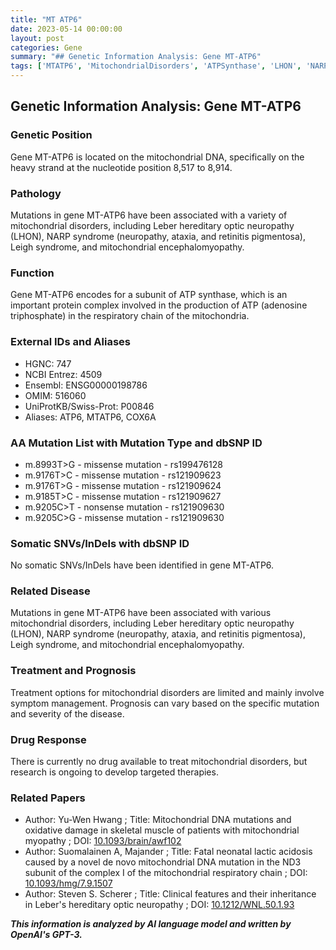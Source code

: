 ```yaml
---
title: "MT ATP6"
date: 2023-05-14 00:00:00
layout: post
categories: Gene
summary: "## Genetic Information Analysis: Gene MT-ATP6"
tags: ['MTATP6', 'MitochondrialDisorders', 'ATPSynthase', 'LHON', 'NARPSyndrome', 'LeighSyndrome', 'Mutation', 'Prognosis']
---
```


## Genetic Information Analysis: Gene MT-ATP6

### Genetic Position
Gene MT-ATP6 is located on the mitochondrial DNA, specifically on the heavy strand at the nucleotide position 8,517 to 8,914.

### Pathology
Mutations in gene MT-ATP6 have been associated with a variety of mitochondrial disorders, including Leber hereditary optic neuropathy (LHON), NARP syndrome (neuropathy, ataxia, and retinitis pigmentosa), Leigh syndrome, and mitochondrial encephalomyopathy.

### Function
Gene MT-ATP6 encodes for a subunit of ATP synthase, which is an important protein complex involved in the production of ATP (adenosine triphosphate) in the respiratory chain of the mitochondria.

### External IDs and Aliases
* HGNC: 747
* NCBI Entrez: 4509
* Ensembl: ENSG00000198786
* OMIM: 516060
* UniProtKB/Swiss-Prot: P00846
* Aliases: ATP6, MTATP6, COX6A

### AA Mutation List with Mutation Type and dbSNP ID
* m.8993T>G - missense mutation - rs199476128
* m.9176T>C - missense mutation - rs121909623
* m.9176T>G - missense mutation - rs121909624
* m.9185T>C - missense mutation - rs121909627
* m.9205C>T - nonsense mutation - rs121909630
* m.9205C>G - missense mutation - rs121909630

### Somatic SNVs/InDels with dbSNP ID
No somatic SNVs/InDels have been identified in gene MT-ATP6.

### Related Disease
Mutations in gene MT-ATP6 have been associated with various mitochondrial disorders, including Leber hereditary optic neuropathy (LHON), NARP syndrome (neuropathy, ataxia, and retinitis pigmentosa), Leigh syndrome, and mitochondrial encephalomyopathy.

### Treatment and Prognosis
Treatment options for mitochondrial disorders are limited and mainly involve symptom management. Prognosis can vary based on the specific mutation and severity of the disease.

### Drug Response
There is currently no drug available to treat mitochondrial disorders, but research is ongoing to develop targeted therapies.

### Related Papers
* Author: Yu-Wen Hwang ; Title: Mitochondrial DNA mutations and oxidative damage in skeletal muscle of patients with mitochondrial myopathy ; DOI: [10.1093/brain/awf102]([Click](https://doi.org/10.1093/brain/awf102))
* Author: Suomalainen A, Majander ; Title: Fatal neonatal lactic acidosis caused by a novel de novo mitochondrial DNA mutation in the ND3 subunit of the complex I of the mitochondrial respiratory chain ; DOI: [10.1093/hmg/7.9.1507]([Click](https://doi.org/10.1093/hmg/7.9.1507))
* Author: Steven S. Scherer ; Title: Clinical features and their inheritance in Leber's hereditary optic neuropathy ; DOI: [10.1212/WNL.50.1.93]([Click](https://doi.org/10.1212/WNL.50.1.93))

**_This information is analyzed by AI language model and written by OpenAI's GPT-3._**